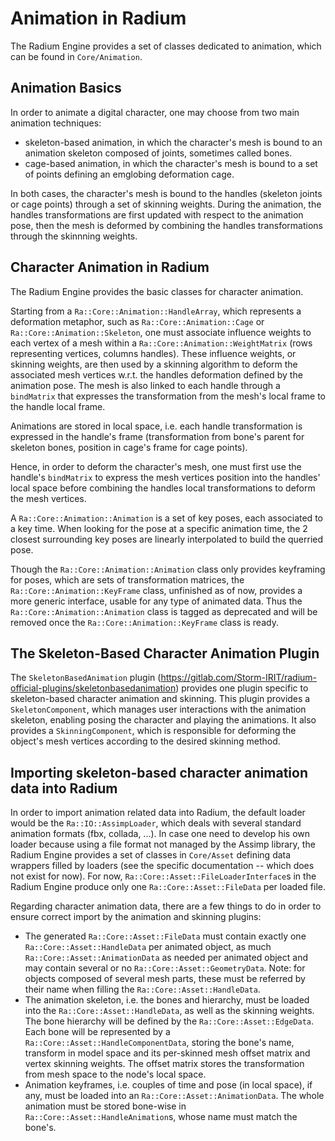 # Animation in Radium

The Radium Engine provides a set of classes dedicated to animation,
which can be found in `Core/Animation`.

## Animation Basics

In order to animate a digital character, one may choose from two main animation techniques:
 - skeleton-based animation, in which the character's mesh is bound to an
animation skeleton composed of joints, sometimes called bones.
 - cage-based animation, in which the character's mesh is bound to a set of
points defining an emglobing deformation cage.

In both cases, the character's mesh is bound to the handles (skeleton joints or
cage points) through a set of skinning weights.
During the animation, the handles transformations are first updated with respect
to the animation pose, then the mesh is deformed by combining the handles
transformations through the skinnning weights.

## Character Animation in Radium

The Radium Engine provides the basic classes for character animation.

Starting from a `Ra::Core::Animation::HandleArray`, which represents a deformation metaphor, such as `Ra::Core::Animation::Cage` or `Ra::Core::Animation::Skeleton`,
one must associate influence weights to each vertex of a mesh within a `Ra::Core::Animation::WeightMatrix`
(rows representing vertices, columns handles).
These influence weights, or skinning weights, are then used by a skinning algorithm to deform
the associated mesh vertices w.r.t. the handles deformation defined by the animation pose.
The mesh is also linked to each handle through a `bindMatrix` that expresses the
transformation from the mesh's local frame to the handle local frame.

Animations are stored in local space, i.e. each handle transformation is expressed
in the handle's frame (transformation from bone's parent for skeleton bones,
position in cage's frame for cage points).

Hence, in order to deform the character's mesh, one must first use the handle's `bindMatrix`
to express the mesh vertices position into the handles' local space before combining the
handles local transformations to deform the mesh vertices.

A `Ra::Core::Animation::Animation` is a set of key poses, each associated to a key time.
When looking for the pose at a specific animation time, the 2 closest surrounding
key poses are linearly interpolated to build the querried pose.

Though the `Ra::Core::Animation::Animation` class only provides keyframing for poses, which are sets
of transformation matrices, the `Ra::Core::Animation::KeyFrame` class, unfinished as of now, provides
a more generic interface, usable for any type of animated data.
Thus the `Ra::Core::Animation::Animation` class is tagged as deprecated and will be removed once the `Ra::Core::Animation::KeyFrame` class is ready.

## The Skeleton-Based Character Animation Plugin

The `SkeletonBasedAnimation` plugin (https://gitlab.com/Storm-IRIT/radium-official-plugins/skeletonbasedanimation) provides one plugin specific to skeleton-based character animation and skinning.
This plugin provides a `SkeletonComponent`, which manages user interactions with
the animation skeleton, enabling posing the character and playing the animations.
It also provides a `SkinningComponent`, which is responsible for deforming the
object's mesh vertices according to the desired skinning method.

## Importing skeleton-based character animation data into Radium

In order to import animation related data into Radium, the default loader would be the `Ra::IO::AssimpLoader`,
 which deals with several standard animation formats (fbx, collada, ...).
In case one need to develop his own loader because using a file format not managed by the
Assimp library, the Radium Engine provides a set of classes in `Core/Asset` defining data
wrappers filled by loaders (see the specific documentation -- which does not exist for now).
For now, `Ra::Core::Asset::FileLoaderInterface`s in the Radium Engine produce only one `Ra::Core::Asset::FileData` per loaded file.

Regarding character animation data, there are a few things to do in order to ensure correct import by the 
animation and skinning plugins:
 * The generated `Ra::Core::Asset::FileData` must contain exactly one `Ra::Core::Asset::HandleData` per animated object, as much `Ra::Core::Asset::AnimationData`
   as needed per animated object and may contain several or no `Ra::Core::Asset::GeometryData`.
   Note: for objects composed of several mesh parts, these must be referred by their name when filling the `Ra::Core::Asset::HandleData`.
 * The animation skeleton, i.e. the bones and hierarchy, must be loaded into the
   `Ra::Core::Asset::HandleData`, as well as the skinning weights.
   The bone hierarchy will be defined by the `Ra::Core::Asset::EdgeData`.
   Each bone will be represented by a `Ra::Core::Asset::HandleComponentData`, storing the bone's name,
   transform in model space and its per-skinned mesh offset matrix and vertex skinning weights.
   The offset matrix stores the transformation from mesh space to the node's local space.
 * Animation keyframes, i.e. couples of time and pose (in local space), if any, must be loaded into an `Ra::Core::Asset::AnimationData`.
   The whole animation must be stored bone-wise in `Ra::Core::Asset::HandleAnimation`s, whose name must match the bone's.

